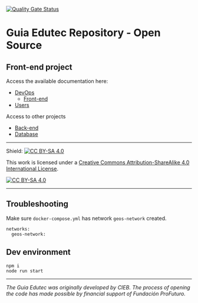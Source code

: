 [![Quality Gate Status](https://sonarcloud.io/api/project_badges/measure?project=EL-BID_geos-frontend&metric=alert_status)](https://sonarcloud.io/summary/new_code?id=EL-BID_geos-frontend)

# Guia Edutec Repository - Open Source

## Front-end project

Access the available documentation here:
* [DevOps](https://docs.devops.guiaedutec.com.br/)
  * [Front-end](https://docs.devops.guiaedutec.com.br/front-end)
* [Users](https://docs.users.guiaedutec.com.br/)

Access to other projects
* [Back-end](https://github.com/guiaedutec/geos-backend)
* [Database](https://github.com/guiaedutec/geos-database)


---
Shield: [![CC BY-SA 4.0][cc-by-sa-shield]][cc-by-sa]

This work is licensed under a
[Creative Commons Attribution-ShareAlike 4.0 International License][cc-by-sa].

[![CC BY-SA 4.0][cc-by-sa-image]][cc-by-sa]

[cc-by-sa]: http://creativecommons.org/licenses/by-sa/4.0/
[cc-by-sa-image]: https://licensebuttons.net/l/by-sa/4.0/88x31.png
[cc-by-sa-shield]: https://img.shields.io/badge/License-CC%20BY--SA%204.0-lightgrey.svg

---
## Troubleshooting

Make sure `docker-compose.yml` has network `geos-network` created.
```
networks:
  geos-network:
```

## Dev environment

```
npm i
node run start 
```

---
_The Guia Edutec was originally developed by CIEB. The process of opening the code has made possible by financial support of Fundación ProFuturo._
